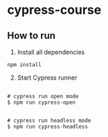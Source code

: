 # cypress-course

## How to run

1. Install all dependencies

```
npm install
```

2. Start Cypress runner

```

# cypress run open mode
$ npm run cypress-open


# cypress run headless mode
$ npm run cypress-headless

```
